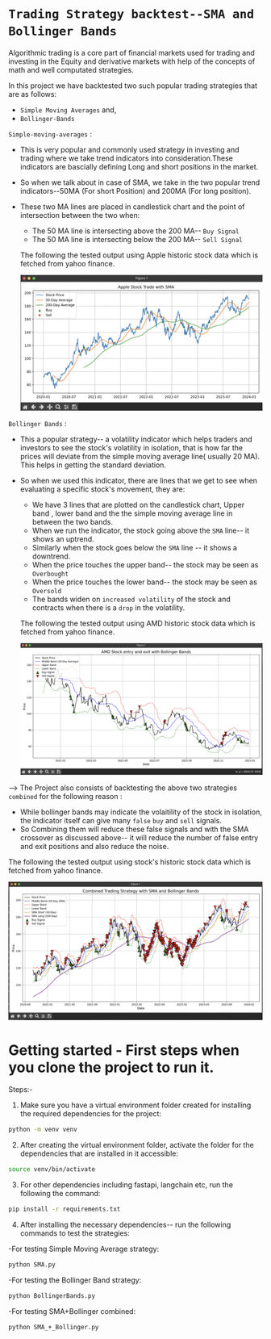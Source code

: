 # `Trading Strategy backtest--SMA and Bollinger Bands`
Algorithmic trading is a core part of financial markets used for trading and investing in the Equity and derivative markets with help of 
the concepts of math and well computated strategies.

In this project we have backtested two such popular trading strategies that are as follows:
- `Simple Moving Averages` and,
- `Bollinger-Bands`

`Simple-moving-averages` : 
- This is very popular and commonly used strategy in investing and trading where we take trend indicators into consideration.These indicators are
  bascially defining Long and short positions in the market.

- So when we talk about in case of SMA, we take in the two popular trend indicators--50MA (For short Position) and 200MA (For long position).

- These two MA lines are placed in candlestick chart and the point of intersection between the two when:
    - The 50 MA line is intersecting above the 200 MA-- `Buy Signal`
    - The 50 MA line is intersecting below the 200 MA-- `Sell Signal`

    The following the tested output using Apple historic stock data which is fetched from yahoo finance.

    ![SMA Strategy](images/sma.png)

`Bollinger Bands` :
- This a popular strategy-- a volatility indicator which helps traders and investors to see the stock's volatility in isolation, that is 
  how far the prices will deviate from the simple moving average line( usually 20 MA). This helps in getting the standard deviation.

- So when we used this indicator, there are lines that we get to see when evaluating a specific stock's movement, they are:
  - We have 3 lines that are plotted on the candlestick chart, Upper band , lower band and the the simple moving average line in between 
    the two bands.
  - When we run the indicator, the stock going above the `SMA` line-- it shows an uptrend.
  - Similarly when the stock goes below the `SMA` line -- it shows a downtrend.
  - When the price touches the upper band-- the stock may be seen as `Overbought`
  - When the price touches the lower band-- the stock may be seen as `Oversold`
  - The bands widen on `increased volatility` of the stock and contracts when there is a `drop` in the volatility. 

  The following the tested output using AMD  historic stock data which is fetched from yahoo finance.

  ![Bollinger-Band Strategy](images/bollingerbands.png)

--> The Project also consists of backtesting the above two strategies `combined` for the following reason :
  - While bollinger bands may indicate the volaitility of the stock in isolation, the indicator itself can give many `false` `buy` and `sell`
  signals.
  - So Combining them will reduce these false signals and with the SMA crossover as discussed above-- it will reduce the number of false 
  entry and exit positions and also reduce the noise.

  The following the tested output using stock's historic stock data which is fetched from yahoo finance.

  ![Combined SMA+Bollinger Strategy](images/combined.png)


# Getting started - First steps when you clone the project to run it.

Steps:-

1. Make sure you have a virtual environment folder created for installing the required dependencies for the project:

```bash
python -m venv venv
```

2. After creating the virtual environment folder, activate the folder for the dependencies that are installed in it accessible:

```bash
source venv/bin/activate
```

3. For other dependencies including fastapi, langchain etc, run the following the command:

```bash
pip install -r requirements.txt

```
4. After installing the necessary dependencies-- run the following commands to test the strategies:

-For testing Simple Moving Average strategy:

```bash
python SMA.py

```

-For testing the Bollinger Band strategy:

```bash
python BollingerBands.py
```

-For testing SMA+Bollinger combined:

```bash
python SMA_+_Bollinger.py
